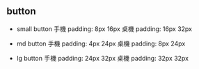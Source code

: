 ## button

- small button
手機 padding: 8px 16px
桌機 padding: 16px 32px

- md button
手機 padding: 4px 24px
桌機 padding: 8px 24px

- lg button
手機 padding: 24px 32px
桌機 padding: 32px 32px

